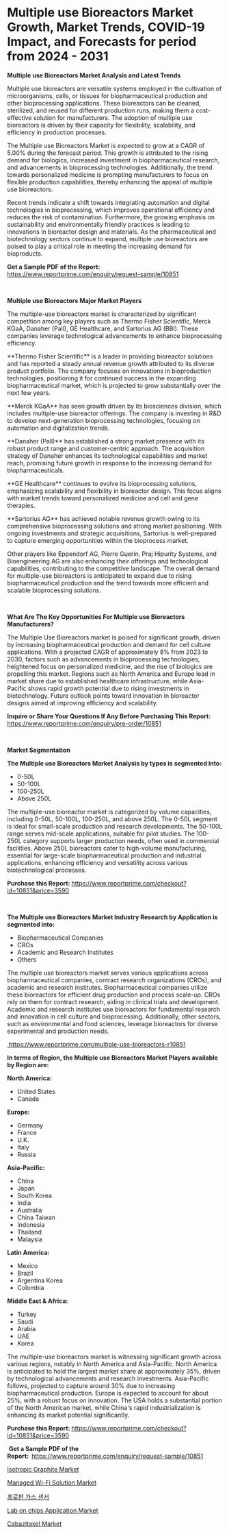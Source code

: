 <p><h1>Multiple use Bioreactors Market Growth, Market Trends, COVID-19 Impact, and Forecasts for period from 2024 - 2031</h1></p><p><strong>Multiple use Bioreactors Market Analysis and Latest Trends</strong></p>
<p><p>Multiple use bioreactors are versatile systems employed in the cultivation of microorganisms, cells, or tissues for biopharmaceutical production and other bioprocessing applications. These bioreactors can be cleaned, sterilized, and reused for different production runs, making them a cost-effective solution for manufacturers. The adoption of multiple use bioreactors is driven by their capacity for flexibility, scalability, and efficiency in production processes.</p><p>The Multiple use Bioreactors Market is expected to grow at a CAGR of 5.00% during the forecast period. This growth is attributed to the rising demand for biologics, increased investment in biopharmaceutical research, and advancements in bioprocessing technologies. Additionally, the trend towards personalized medicine is prompting manufacturers to focus on flexible production capabilities, thereby enhancing the appeal of multiple use bioreactors.</p><p>Recent trends indicate a shift towards integrating automation and digital technologies in bioprocessing, which improves operational efficiency and reduces the risk of contamination. Furthermore, the growing emphasis on sustainability and environmentally friendly practices is leading to innovations in bioreactor design and materials. As the pharmaceutical and biotechnology sectors continue to expand, multiple use bioreactors are poised to play a critical role in meeting the increasing demand for bioproducts.</p></p>
<p><strong>Get a Sample PDF of the Report:&nbsp;</strong> <a href="https://www.reportprime.com/enquiry/request-sample/10851?utm_campaign=1080&utm_medium=2&utm_source=Github&utm_content=ia&utm_term=29112024&utm_id=multiple-use-bioreactors">https://www.reportprime.com/enquiry/request-sample/10851</a></p>
<p>&nbsp;</p>
<p><strong>Multiple use Bioreactors Major Market Players</strong></p>
<p><p>The multiple-use bioreactors market is characterized by significant competition among key players such as Thermo Fisher Scientific, Merck KGaA, Danaher (Pall), GE Healthcare, and Sartorius AG (BBI). These companies leverage technological advancements to enhance bioprocessing efficiency.</p><p>**Thermo Fisher Scientific** is a leader in providing bioreactor solutions and has reported a steady annual revenue growth attributed to its diverse product portfolio. The company focuses on innovations in bioproduction technologies, positioning it for continued success in the expanding biopharmaceutical market, which is projected to grow substantially over the next few years.</p><p>**Merck KGaA** has seen growth driven by its biosciences division, which includes multiple-use bioreactor offerings. The company is investing in R&D to develop next-generation bioprocessing technologies, focusing on automation and digitalization trends.</p><p>**Danaher (Pall)** has established a strong market presence with its robust product range and customer-centric approach. The acquisition strategy of Danaher enhances its technological capabilities and market reach, promising future growth in response to the increasing demand for biopharmaceuticals.</p><p>**GE Healthcare** continues to evolve its bioprocessing solutions, emphasizing scalability and flexibility in bioreactor design. This focus aligns with market trends toward personalized medicine and cell and gene therapies.</p><p>**Sartorius AG** has achieved notable revenue growth owing to its comprehensive bioprocessing solutions and strong market positioning. With ongoing investments and strategic acquisitions, Sartorius is well-prepared to capture emerging opportunities within the bioprocess market.</p><p>Other players like Eppendorf AG, Pierre Guerin, Praj Hipurity Systems, and Bioengineering AG are also enhancing their offerings and technological capabilities, contributing to the competitive landscape. The overall demand for multiple-use bioreactors is anticipated to expand due to rising biopharmaceutical production and the trend towards more efficient and scalable bioprocessing solutions.</p></p>
<p>&nbsp;</p>
<p><strong>What Are The Key Opportunities For Multiple use Bioreactors Manufacturers?</strong></p>
<p><p>The Multiple Use Bioreactors market is poised for significant growth, driven by increasing biopharmaceutical production and demand for cell culture applications. With a projected CAGR of approximately 8% from 2023 to 2030, factors such as advancements in bioprocessing technologies, heightened focus on personalized medicine, and the rise of biologics are propelling this market. Regions such as North America and Europe lead in market share due to established healthcare infrastructure, while Asia-Pacific shows rapid growth potential due to rising investments in biotechnology. Future outlook points toward innovation in bioreactor designs aimed at improving efficiency and scalability.</p></p>
<p><strong>Inquire or Share Your Questions If Any Before Purchasing This Report:</strong> <a href="https://www.reportprime.com/enquiry/pre-order/10851?utm_campaign=1080&utm_medium=2&utm_source=Github&utm_content=ia&utm_term=29112024&utm_id=multiple-use-bioreactors">https://www.reportprime.com/enquiry/pre-order/10851</a></p>
<p>&nbsp;</p>
<p><strong>Market Segmentation</strong></p>
<p><strong>The Multiple use Bioreactors Market Analysis by types is segmented into:</strong></p>
<p><ul><li>0-50L</li><li>50-100L</li><li>100-250L</li><li>Above 250L</li></ul></p>
<p><p>The multiple-use bioreactor market is categorized by volume capacities, including 0-50L, 50-100L, 100-250L, and above 250L. The 0-50L segment is ideal for small-scale production and research developments. The 50-100L range serves mid-scale applications, suitable for pilot studies. The 100-250L category supports larger production needs, often used in commercial facilities. Above 250L bioreactors cater to high-volume manufacturing, essential for large-scale biopharmaceutical production and industrial applications, enhancing efficiency and versatility across various biotechnological processes.</p></p>
<p><strong>Purchase this Report:&nbsp;</strong><a href="https://www.reportprime.com/checkout?id=10851&price=3590&utm_campaign=1080&utm_medium=2&utm_source=Github&utm_content=ia&utm_term=29112024&utm_id=multiple-use-bioreactors">https://www.reportprime.com/checkout?id=10851&price=3590</a></p>
<p>&nbsp;</p>
<p><strong>The Multiple use Bioreactors Market Industry Research by Application is segmented into:</strong></p>
<p><ul><li>Biopharmaceutical Companies</li><li>CROs</li><li>Academic and Research Institutes</li><li>Others</li></ul></p>
<p><p>The multiple use bioreactors market serves various applications across biopharmaceutical companies, contract research organizations (CROs), and academic and research institutes. Biopharmaceutical companies utilize these bioreactors for efficient drug production and process scale-up. CROs rely on them for contract research, aiding in clinical trials and development. Academic and research institutes use bioreactors for fundamental research and innovation in cell culture and bioprocessing. Additionally, other sectors, such as environmental and food sciences, leverage bioreactors for diverse experimental and production needs.</p></p>
<p><a href="https://www.reportprime.com/multiple-use-bioreactors-r10851?utm_campaign=1080&utm_medium=2&utm_source=Github&utm_content=ia&utm_term=29112024&utm_id=multiple-use-bioreactors">&nbsp;https://www.reportprime.com/multiple-use-bioreactors-r10851</a></p>
<p><strong>In terms of Region, the Multiple use Bioreactors Market Players available by Region are:</strong></p>
<p>
    <p> <strong> North America: </strong>
        <ul>
            <li>United States</li>
            <li>Canada</li>
        </ul>
        </p> 
    <p> <strong> Europe: </strong>
        <ul>
            <li>Germany</li>
            <li>France</li>
            <li>U.K.</li>
            <li>Italy</li>
            <li>Russia</li>
        </ul>
        </p> 
    <p> <strong> Asia-Pacific: </strong>
        <ul>
            <li>China</li>
            <li>Japan</li>
            <li>South Korea</li>
            <li>India</li>
            <li>Australia</li>
            <li>China Taiwan</li>
            <li>Indonesia</li>
            <li>Thailand</li>
            <li>Malaysia</li>
        </ul>
        </p> 
    <p> <strong> Latin America: </strong>
        <ul>
            <li>Mexico</li>
            <li>Brazil</li>
            <li>Argentina Korea</li>
            <li>Colombia</li>
        </ul>
        </p> 
    <p> <strong> Middle East & Africa: </strong>
        <ul>
            <li>Turkey</li>
            <li>Saudi</li>
            <li>Arabia</li>
            <li>UAE</li>
            <li>Korea</li>
        </ul>
    </p>
    </p>
<p><p>The multiple-use bioreactors market is witnessing significant growth across various regions, notably in North America and Asia-Pacific. North America is anticipated to hold the largest market share at approximately 35%, driven by technological advancements and research investments. Asia-Pacific follows, projected to capture around 30% due to increasing biopharmaceutical production. Europe is expected to account for about 25%, with a robust focus on innovation. The USA holds a substantial portion of the North American market, while China's rapid industrialization is enhancing its market potential significantly.</p></p>
<p><strong>Purchase this Report: </strong><a href="https://www.reportprime.com/checkout?id=10851&price=3590&utm_campaign=1080&utm_medium=2&utm_source=Github&utm_content=ia&utm_term=29112024&utm_id=multiple-use-bioreactors">https://www.reportprime.com/checkout?id=10851&price=3590</a></p>
<p>&nbsp;<strong>Get a Sample PDF of the Report:&nbsp;&nbsp;</strong><a href="https://www.reportprime.com/enquiry/request-sample/10851?utm_campaign=1080&utm_medium=2&utm_source=Github&utm_content=ia&utm_term=29112024&utm_id=multiple-use-bioreactors">https://www.reportprime.com/enquiry/request-sample/10851</a></p>
<p><strong></strong></p>
<p><p><a href="https://www.linkedin.com/pulse/strategic-roadmap-success-global-isotropic-graphite-market-uttze?utm_campaign=1080&utm_medium=2&utm_source=Github&utm_content=ia&utm_term=29112024&utm_id=multiple-use-bioreactors">Isotropic Graphite Market</a></p><p><a href="https://issuu.com/reportprime-2/docs/managed-wi-fi-solution-market-size-_f858cc061cf625?utm_campaign=1080&utm_medium=2&utm_source=Github&utm_content=ia&utm_term=29112024&utm_id=multiple-use-bioreactors">Managed Wi-Fi Solution Market</a></p><p><a href="https://github.com/sougarounis/Market-Research-Report-List-6/blob/main/482456826517.md?utm_campaign=1080&utm_medium=2&utm_source=Github&utm_content=ia&utm_term=29112024&utm_id=multiple-use-bioreactors">프로판 가스 센서</a></p><p><a href="https://github.com/gdfhhhj/Market-Research-Report-List-6/blob/main/lab-on-chips-application-market.md?utm_campaign=1080&utm_medium=2&utm_source=Github&utm_content=ia&utm_term=29112024&utm_id=multiple-use-bioreactors">Lab on chips Application Market</a></p><p><a href="https://www.linkedin.com/pulse/complete-analysis-cabazitaxel-market-size-segments-65-forecast-556ef?utm_campaign=1080&utm_medium=2&utm_source=Github&utm_content=ia&utm_term=29112024&utm_id=multiple-use-bioreactors">Cabazitaxel Market</a></p></p>